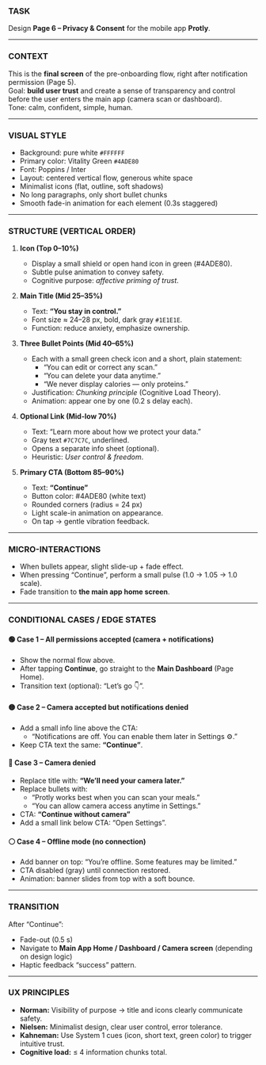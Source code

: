 ### TASK
Design **Page 6 – Privacy & Consent** for the mobile app **Protly**.

---

### CONTEXT
This is the **final screen** of the pre-onboarding flow, right after notification permission (Page 5).  
Goal: **build user trust** and create a sense of transparency and control before the user enters the main app (camera scan or dashboard).  
Tone: calm, confident, simple, human.

---

### VISUAL STYLE
- Background: pure white `#FFFFFF`
- Primary color: Vitality Green `#4ADE80`
- Font: Poppins / Inter
- Layout: centered vertical flow, generous white space
- Minimalist icons (flat, outline, soft shadows)
- No long paragraphs, only short bullet chunks
- Smooth fade-in animation for each element (0.3s staggered)

---

### STRUCTURE (VERTICAL ORDER)

1. **Icon (Top 0–10%)**
   - Display a small shield or open hand icon in green (#4ADE80).
   - Subtle pulse animation to convey safety.
   - Cognitive purpose: *affective priming of trust*.

2. **Main Title (Mid 25–35%)**
   - Text: **“You stay in control.”**
   - Font size ≈ 24–28 px, bold, dark gray `#1E1E1E`.
   - Function: reduce anxiety, emphasize ownership.

3. **Three Bullet Points (Mid 40–65%)**
   - Each with a small green check icon and a short, plain statement:
     - “You can edit or correct any scan.”
     - “You can delete your data anytime.”
     - “We never display calories — only proteins.”
   - Justification: *Chunking principle* (Cognitive Load Theory).
   - Animation: appear one by one (0.2 s delay each).

4. **Optional Link (Mid-low 70%)**
   - Text: “Learn more about how we protect your data.”
   - Gray text `#7C7C7C`, underlined.
   - Opens a separate info sheet (optional).
   - Heuristic: *User control & freedom*.

5. **Primary CTA (Bottom 85–90%)**
   - Text: **“Continue”**
   - Button color: #4ADE80 (white text)
   - Rounded corners (radius = 24 px)
   - Light scale-in animation on appearance.
   - On tap → gentle vibration feedback.

---

### MICRO-INTERACTIONS
- When bullets appear, slight slide-up + fade effect.
- When pressing “Continue”, perform a small pulse (1.0 → 1.05 → 1.0 scale).
- Fade transition to **the main app home screen**.

---

### CONDITIONAL CASES / EDGE STATES

#### 🟢 Case 1 – All permissions accepted (camera + notifications)
- Show the normal flow above.
- After tapping **Continue**, go straight to the **Main Dashboard** (Page Home).
- Transition text (optional): “Let’s go 👇”.

#### 🟡 Case 2 – Camera accepted but notifications denied
- Add a small info line above the CTA:
  - “Notifications are off. You can enable them later in Settings ⚙️.”
- Keep CTA text the same: **“Continue”**.

#### 🔴 Case 3 – Camera denied
- Replace title with: **“We’ll need your camera later.”**
- Replace bullets with:
  - “Protly works best when you can scan your meals.”
  - “You can allow camera access anytime in Settings.”
- CTA: **“Continue without camera”**
- Add a small link below CTA: “Open Settings”.

#### ⚪ Case 4 – Offline mode (no connection)
- Add banner on top: “You’re offline. Some features may be limited.”
- CTA disabled (gray) until connection restored.
- Animation: banner slides from top with a soft bounce.

---

### TRANSITION
After “Continue”:
- Fade-out (0.5 s)
- Navigate to **Main App Home / Dashboard / Camera screen** (depending on design logic)
- Haptic feedback “success” pattern.

---

### UX PRINCIPLES
- **Norman:** Visibility of purpose → title and icons clearly communicate safety.
- **Nielsen:** Minimalist design, clear user control, error tolerance.
- **Kahneman:** Use System 1 cues (icon, short text, green color) to trigger intuitive trust.
- **Cognitive load:** ≤ 4 information chunks total.
